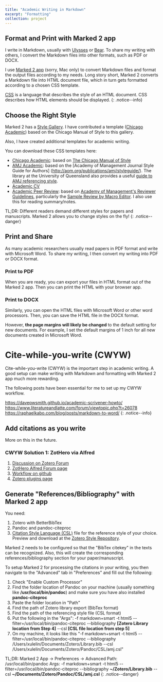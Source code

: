 ```yaml
---
title: "Academic Writing in Markdown"
excerpt: "Formatting"
collection: project
---
```

## Format and Print with Marked 2 app

I write in Markdown, usually with [Ulysses](https://ulysses.app/) or [Bear](https://bear.app/). To share my writing with others, I convert the Markdown files into other formats, such as PDF or DOCX.

I use [Marked 2 app](https://marked2app.com/) (sorry, Mac only) to convert Markdown files and format the output files according to my needs. Long story short, Marked 2 converts a Markdown file into HTML document file, which in turn gets formatted according to a chosen CSS template.

[CSS](https://www.w3schools.com/css/default.asp) is a language that describes the style of an HTML document. CSS describes how HTML elements should be displayed.
{: .notice--info}

## Choose the Right Style

Marked 2 has a [Style Gallery](https://marked2app.com/styles/#). I have contributed a template ([Chicago Academic](https://marked2app.com/styles/preview#Chicago%20Academic)) based on the Chicago Manual of Style to this gallery.

Also, I have created additional templates for academic writing.

You can download these CSS templates here:
* [Chicago Academic](https://linxule.github.io/files/chicago-academic.css): based on [The Chicago Manual of Style](https://www.chicagomanualofstyle.org/home.html)
* [AMJ Academic](https://linxule.github.io/files/amj-academic.css): based on the [Academy of Management Journal Style Guide for Authors] (http://aom.org/publications/amj/styleguide/). The library at the University of Queensland also provides a useful [guide to AMJ referencing style](https://guides.library.uq.edu.au/amj-version-for-printing).
* [Academic CV](https://linxule.github.io/files/academic-cv.css)
* [Academic Peer Review](https://linxule.github.io/files/academic-review.css): based on [Academy of Management's Reviewer Guidelines](http://aom.org/annualmeeting/reviewerguidelines/), particularly the [Sample Review by Macro Editor](https://aom.org/uploadedFiles/Publications/AMJ/ReviewsbyMacroEditors.pdf). I also use this for reading summary/notes.

TL;DR: Different readers demand different styles for papers and manuscripts. Marked 2 allows you to change styles on the fly!
{: .notice--danger}


## Print and Share

As many academic researchers usually read papers in PDF format and write with Microsoft Word. To share my writing, I then convert my writing into PDF or DOCX format.

### Print to PDF

When you are ready, you can export your files in HTML format out of the Marked 2 app. Then you can print the HTML with your browser app.

### Print to DOCX

Similarly, you can open the HTML files with Microsoft Word or other word processors. Then, you can save the HTML file in the DOCX format.

However, **the page margins will likely be changed** to the default setting for new documents. For example, I set the default margins of 1 inch for all new documents created in Microsoft Word.

# Cite-while-you-write (CWYW)

Cite-while-you-write (CWYW) is the important step in academic writing. A good setup can make writing with Markdown and formatting with Marked 2 app much more rewarding.

The following posts have been essential for me to set up my CWYW workflow.  

https://davepwsmith.github.io/academic-scrivener-howto/
https://www.literatureandlatte.com/forum/viewtopic.php?t=26078
https://raphaelkabo.com/blog/posts/markdown-to-word/
{: .notice--info}

## Add citations as you write
More on this in the future.

### CWYW Solution 1: ZotHero via Alfred

1. [Discussion on Zotero Forum](https://forums.zotero.org/discussion/72773/new-alfred-workflow-zothero-makes-searching-and-pasting-from-zotero-easy-mac)
2. [ZotHero Alfred Forum page](https://www.alfredforum.com/topic/11658-zothero-%E2%80%94-generate-zotero-citations-in-alfred/)
3. [Workflow on github](https://github.com/deanishe/zothero)
4. [Zotero plugins page](https://www.zotero.org/support/plugins)



## Generate "References/Bibliography" with Marked 2 app

You need:
1. Zotero with BetterBibTex
2. Pandoc and pandoc-citeproc
3. [Citation Style Language (CSL)](https://citationstyles.org/) file for the reference style of your choice. Preview and download at the [Zotero Style Repository](https://www.zotero.org/styles).   

Marked 2 needs to be configured so that the "BibTex citekey" in the texts can be recognized. Also, this will create the corresponding references/bibliography section for your paper/manuscript.

To setup Marked 2 for processing the citations in your writing, you then navigate to the "Advanced" tab in "Preferences" and fill out the following:


1. Check "Enable Custom Processor"
2. Find the folder location of Pandoc on your machine (usually something like **/usr/local/bin/pandoc**) and make sure you have also installed **pandoc-citeproc**
3. Paste the folder location in "Path"
4. Find the path of Zotero library export (BibTex format)
5. Find the path of the referencing style file (CSL format)  
6. Put the following in the "Args": -f markdown+smart -t html5 --filter=/usr/local/bin/pandoc-citeproc --bibliography **[Zotero Library location from Step 4]** --csl **[CSL file location from step 5]**
7. On my machine, it looks like this "-f markdown+smart -t html5 --filter=/usr/local/bin/pandoc-citeproc --bibliography /Users/xulelin/Documents/Zotero/Library.bib --csl /Users/xulelin/Documents/Zotero/Pandoc/CSL/amj.csl"


TL;DR:
Marked 2 App -> Preferences -> Advanced
Path: /usr/local/bin/pandoc
Args: -f markdown+smart -t html5 --filter=/usr/local/bin/pandoc-citeproc --bibliography **~/Zotero/Library.bib** --csl **~/Documents/Zotero/Pandoc/CSL/amj.csl**
{: .notice--danger}
